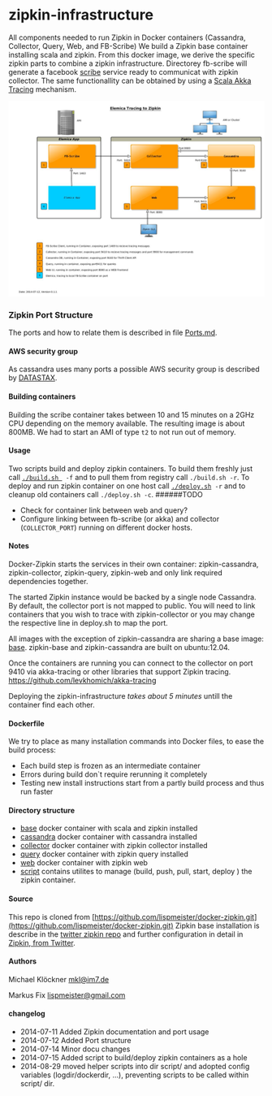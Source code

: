 zipkin-infrastructure
=====================

All components needed to run Zipkin in Docker containers (Cassandra, Collector, Query, Web, and FB-Scribe)
We build a Zipkin base container installing scala and zipkin.
From this docker image, we derive the specific zipkin parts to combine a zipkin infrastructure.
Directorey fb-scribe will generate a facebook [scribe](https://github.com/facebookarchive/scribe) service 
ready to communicat with zipkin collector. The same functionallity can be obtained by using a [Scala Akka Tracing](https://github.com/levkhomich/akka-tracing) mechanism.

![Zipkin infrascructure overview](zipkin-architecture-overview.jpg) 


### Zipkin Port Structure
The ports and how to relate them is described in file [Ports.md](Ports.md).

#### AWS security group
As cassandra uses many ports a possible AWS security group is described by [DATASTAX](http://www.datastax.com/documentation/cassandra/2.0/cassandra/install/installAMISecurityGroup.html).

#### Building containers

Building the scribe container takes between 10 and 15 minutes on a 2GHz CPU depending on the memory available. 
The resulting image is about 800MB. We had to start an AMI of type `t2` to not run out of memory.
#### Usage
Two scripts build and deploy zipkin containers. To build them freshly just call [`./build.sh `](build.sh)` -f` and to pull them from registry call `./build.sh -r`.
To deploy and run zipkin container on one host call [`./deploy.sh`](deploy.sh)` -r` and to cleanup old containers call `./deploy.sh -c`.
######TODO 
 * Check for container link between web and query?
 * Configure linking between fb-scribe (or akka) and collector (`COLLECTOR_PORT`) running on different docker hosts.

#### Notes

Docker-Zipkin starts the services in their own container: zipkin-cassandra,
zipkin-collector, zipkin-query, zipkin-web and only link required dependencies
together.

The started Zipkin instance would be backed by a single node Cassandra. By
default, the collector port is not mapped to public. You will need to link
containers that you wish to trace with zipkin-collector or you may change the
respective line in deploy.sh to map the port.

All images with the exception of zipkin-cassandra are sharing a base image:
[base](https://github.com/elemica/zipkin-infrastructure/tree/master/base). zipkin-base and zipkin-cassandra are built on ubuntu:12.04.

Once the containers are running you can connect to the collector on
port 9410 via akka-tracing or other libraries that support Zipkin tracing. <https://github.com/levkhomich/akka-tracing>

Deploying the zipkin-infrastructure *takes about 5 minutes* untill the container find each other.

#### Dockerfile
We try to place as many installation commands into Docker files, to ease the build process:
 * Each build step is frozen as an intermediate container
 * Errors during build don`t require rerunning it completely
 * Testing new install instructions start from a partly build process and thus run faster

#### Directory structure

 * [base](https://github.com/elemica/zipkin-infrastructure/tree/master/base) docker container with scala and zipkin installed
 * [cassandra](https://github.com/elemica/zipkin-infrastructure/tree/master/cassandra) docker container with cassandra installed
 * [collector](https://github.com/elemica/zipkin-infrastructure/tree/master/collector) docker container with zipkin collector installed
 * [query](https://github.com/elemica/zipkin-infrastructure/tree/master/query) docker container with zipkin query installed
 * [web](https://github.com/elemica/zipkin-infrastructure/tree/master/web) docker container with zipkin web
 * [script](https://github.com/elemica/zipkin-infrastructure/tree/master/script) contains utilites to manage (build, push, pull, start, deploy ) the zipkin container.

#### Source
This repo is cloned from [https://github.com/lispmeister/docker-zipkin.git](https://github.com/lispmeister/docker-zipkin.git) 
Zipkin base installation is describe in the [twitter zipkin repo](https://github.com/twitter/zipkin/blob/master/doc/install.md) and further configuration in detail in [Zipkin, from Twitter](http://twitter.github.io/zipkin/install.html).
#### Authors

Michael Klöckner <mkl@im7.de>

Markus Fix <lispmeister@gmail.com>

#### changelog 
* 2014-07-11 Added Zipkin documentation and port usage
* 2014-07-12 Added Port structure
* 2014-07-14 Minor docu changes
* 2014-07-15 Added script to build/deploy zipkin containers as a hole
* 2014-08-29 moved helper scripts into dir script/ and adopted config variables (logdir/dockerdir, ...), preventing scripts to be called within script/ dir.
